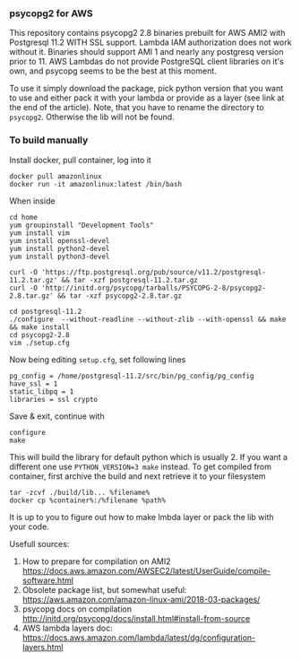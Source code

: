 ### psycopg2 for AWS

This repository contains psycopg2 2.8 binaries prebuilt for AWS AMI2 with Postgresql 11.2 WITH SSL support. Lambda IAM authorization does not work without it.
Binaries should support AMI 1 and nearly any postgresq version prior to 11. AWS Lambdas do not provide PostgreSQL client libraries on it's own, and psycopg seems to be the best at this moment.

To use it simply download the package, pick python version that you want to use and either pack it with your lambda or provide as a layer (see link at the end of the article). Note, that you have to rename the directory to `psycopg2`. Otherwise the lib will not be found.


### To build manually
Install docker, pull container, log into it

```
docker pull amazonlinux
docker run -it amazonlinux:latest /bin/bash

```

When inside

```
cd home
yum groupinstall "Development Tools"
yum install vim
yum install openssl-devel
yum install python2-devel 
yum install python3-devel

curl -O 'https://ftp.postgresql.org/pub/source/v11.2/postgresql-11.2.tar.gz' && tar -xzf postgresql-11.2.tar.gz
curl -O 'http://initd.org/psycopg/tarballs/PSYCOPG-2-8/psycopg2-2.8.tar.gz' && tar -xzf psycopg2-2.8.tar.gz

cd postgresql-11.2
./configure  --without-readline --without-zlib --with-openssl && make && make install
cd psycopg2-2.8 
vim ./setup.cfg 
```

Now being editing `setup.cfg`, set following lines

```
pg_config = /home/postgresql-11.2/src/bin/pg_config/pg_config
have_ssl = 1
static_libpq = 1
libraries = ssl crypto
```

Save & exit, continue with

```
configure 
make 
```

This will build the library for default python which is usually 2. If you want a different one use `PYTHON_VERSION=3 make` 
instead.  To get compiled from container, first archive the build and next retrieve it to your filesystem

```
tar -zcvf ./build/lib... %filename%
docker cp %container%:/%filename %path%
``` 

It is up to you to figure out how to make lmbda layer or pack the lib with your code. 

Usefull sources: 
1. How to prepare for compilation on AMI2 https://docs.aws.amazon.com/AWSEC2/latest/UserGuide/compile-software.html
2. Obsolete package list, but somewhat useful: https://aws.amazon.com/amazon-linux-ami/2018-03-packages/
3. psycopg docs on compilation http://initd.org/psycopg/docs/install.html#install-from-source
4. AWS lambda layers doc: https://docs.aws.amazon.com/lambda/latest/dg/configuration-layers.html

